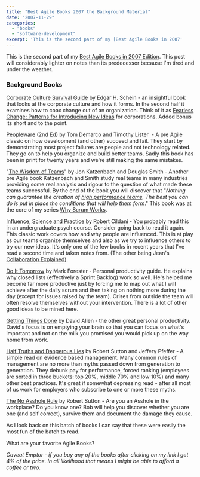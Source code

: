 ```yaml
---
title: "Best Agile Books 2007 the Background Material"
date: "2007-11-29"
categories: 
  - "books"
  - "software-development"
excerpt: 'This is the second part of my [Best Agile Books in 2007'
---
```


This is the second part of my [Best Agile Books in 2007 Edition](/blog/best-agile-book.html). This post will considerably lighter on notes than its predecessor because I'm tired and under the weather.

### **Background** Books

[Corporate Culture Survival Guide](https://www.amazon.com/Corporate-Culture-Survival-Guide/dp/0787946990/&tag=notesfromatoo-20) by Edgar H. Schein - an insightful book that looks at the corporate culture and how it forms. In the second half it examines how to coax change out of an organization. Think of it as [Fearless Change: Patterns for Introducing New Ideas](https://www.amazon.com/gp/product/0201741571/&tag=notesfromatoo-20) for corporations. Added bonus its short and to the point.

[Peopleware](https://www.amazon.com/Peopleware-Productive-Projects-Tom-DeMarco/dp/0932633439/&tag=notesfromatoo-20) (2nd Ed) by Tom Demarco and Timothy Lister  - A pre Agile classic on how development (and other) succeed and fail. They start by demonstrating most project failures are people and not technology related. They go on to help you organize and build better teams. Sadly this book has been in print for twenty years and we're still making the same mistakes.

"[The Wisdom of Teams](https://www.amazon.com/Wisdom-Teams-High-Performance-Organization-Essentials/dp/0060522003/&tag=notesfromatoo-20)" by Jon Katzenbach and Douglas Smith - Another pre Agile book Katzenbach and Smith study real teams in many industries providing some real analysis and rigour to the question of what made these teams successful. By the end of the book you will discover that "_Nothing can guarantee the creation of_ [_high performance teams_](https://www.amazon.com/gp/product/1567205372/&tag=notesfromatoo-20)_. The best you can do is put in place the conditions that will help them form_." This book was at the core of my series [Why Scrum Works](/blog/does-scrum-work.html).

[Influence, Science and Practice](https://www.amazon.com/Influence-Practice-Robert-B-Cialdini/dp/0321011473/&tag=notesfromatoo-20) by Robert Cildani - You probably read this in an undergraduate psych course. Consider going back to read it again. This classic work covers how and why people are influenced. This is at play as our teams organize themselves and also as we try to influence others to try our new ideas. It's only one of the few books in recent years that I've read a second time and taken notes from. (The other being Jean's [Collaboration Explained](https://www.amazon.com/Collaboration-Explained-Facilitation-Software-Development/dp/0321268776/&tag=notesfromatoo-20)).

[Do It Tomorrow](https://www.amazon.com/Tomorrow-Other-Secrets-Time-Management/dp/0340909129/&tag=notesfromatoo-20) by Mark Forester - Personal productivity guide. He explains why closed lists (effectively a Sprint Backlog) work so well. He's helped me become far more productive just by forcing me to map out what I will achieve after the daily scrum and then taking on nothing more during the day (except for issues raised by the team). Crises from outside the team will often resolve themselves without your intervention. There is a lot of other good ideas to be mined here.

[Getting Things Done](https://www.amazon.com/Getting-Things-Done-Stress-Free-Productivity/dp/0142000280/&tag=notesfromatoo-20) by David Allen - the other great personal productivity. David's focus is on emptying your brain so that you can focus on what's important and not on the milk you promised you would pick up on the way home from work.

[Half Truths and Dangerous Lies](https://www.amazon.com/Facts-Dangerous-Half-Truths-Total-Nonsense/dp/1591398622/&tag=notesfromatoo-20) by Robert Sutton and Jeffery Pfeffer - A simple read on evidence based management. Many common rules of management are no more than myths passed down from generation to generation. They debunk pay for performance, forced ranking (employees are sorted in three buckets: top 20%, middle 70% and low 10%) and many other best practices. It's great if somewhat depressing read - after all most of us work for employers who subscribe to one or more these myths.

[The No Asshole Rule](https://www.amazon.com/Asshole-Rule-Civilized-Workplace-Surviving/dp/0446526568/&tag=notesfromatoo-20) by Robert Sutton - Are you an Asshole in the workplace? Do you know one? Bob will help you discover whether you are one (and self correct), survive them and document the damage they cause.

As I look back on this batch of books I can say that these were easily the most fun of the batch to read.

What are your favorite Agile Books?

_Caveat Emptor - if you buy any of the books after clicking on my link I get 4% of the price. In all likelihood that means I might be able to afford a coffee or two._
